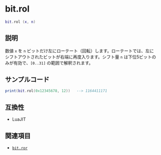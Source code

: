 # bit.rol

```lua
bit.rol (x, n)
```

## 説明

数値 `x` を `n` ビットだけ左にローテート（回転）します。ローテートでは、左にシフトアウトされたビットが右端に再度入ります。シフト量 `n` は下位5ビットのみが有効で、`[0..31]` の範囲で解釈されます。

## サンプルコード

```lua
print(bit.rol(0x12345678, 12))   --> 1164411171
```

## 互換性

- LuaJIT

## 関連項目

- [`bit.ror`](ror.md)